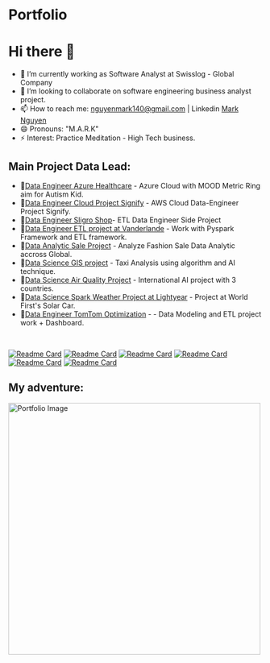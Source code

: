 # Portfolio

# Hi there 👋

- 🔭 I’m currently working as Software Analyst at Swisslog - Global Company
- 👯 I’m looking to collaborate on software engineering business analyst project. 
- 📫 How to reach me: nguyenmark140@gmail.com | Linkedin [Mark Nguyen](https://www.linkedin.com/in/mark-nguyen140/)
- 😄 Pronouns: "M.A.R.K" 
- ⚡ Interest: Practice Meditation - High Tech business.

## Main Project Data Lead:

- 🔭[Data Engineer Azure Healthcare](https://github.com/oscarnguyen99/HealthCare-Mood-Project) - Azure Cloud with MOOD Metric Ring aim for Autism Kid.
- 🔭[Data Engineer Cloud Project Signify](https://github.com/oscarnguyen99/Signify-DataEngineerProject) - AWS Cloud Data-Engineer Project Signify.
- 🔭[Data Engineer Sligro Shop](https://github.com/markrichers/Data-Engineer-SligroETL)- ETL Data Engineer Side Project 
- 🔭[Data Engineer ETL project at Vanderlande](https://github.com/markrichers/Weather-Datamodel-Databrick) - Work with Pyspark Framework and ETL framework. 
- 🔭[Data Analytic Sale Project](https://github.com/oscarnguyen99/Fashion-Sale-PowerBi-Analytic) - Analyze Fashion Sale Data Analytic accross Global.
- 🔭[Data Science GIS project](https://github.com/oscarnguyen99/NewYorkTaxi-DataScienceProject) - Taxi Analysis using algorithm and AI technique.
- 🔭[Data Science Air Quality Project](https://github.com/oscarnguyen99/ECO-Villages-AI-Project) - International AI project with 3 countries. 
- 🔭[Data Science Spark Weather Project at Lightyear](https://github.com/markrichers/Weather-Datamodel-Databrick) - Project at World First's Solar Car.
- 🔭[Data Engineer TomTom Optimization](https://github.com/markrichers/TomTom_Backend_Project) - - Data Modeling and ETL project work + Dashboard.


<br />


[![Readme Card](https://github-readme-stats.vercel.app/api/pin/?username=MarkRichers&repo=ECO-Villages-AI-Project&theme=dark&hide_border=true&bg_color=444444)](https://github.com/MarkRichers/ECO-Villages-AI-Project)
[![Readme Card](https://github-readme-stats.vercel.app/api/pin/?username=MarkRichers&repo=Python-Covid19-Project-ML&theme=dark&hide_border=true&bg_color=444444)](https://github.com/MarkRichers/Python-Covid19-Project-ML)
[![Readme Card](https://github-readme-stats.vercel.app/api/pin/?username=MarkRichers&repo=Fashion-Sale-PowerBi-Analytic&theme=dark&hide_border=true&bg_color=444444)](https://github.com/MarkRichers/Fashion-Sale-PowerBi-Analytic)
[![Readme Card](https://github-readme-stats.vercel.app/api/pin/?username=MarkRichers&repo=Signify-DataEngineerProject&theme=dark&hide_border=true&bg_color=444444)](https://github.com/MarkRichers/Signify-DataEngineerProject)
[![Readme Card](https://github-readme-stats.vercel.app/api/pin/?username=MarkRichers&repo=NewYorkTaxi-DataScienceProject&theme=dark&hide_border=true&bg_color=444444)](https://github.com/MarkRichers/NewYorkTaxi-DataScienceProject)
[![Readme Card](https://github-readme-stats.vercel.app/api/pin/?username=MarkRichers&repo=SQLProject&theme=dark&hide_border=true&bg_color=444444)](https://github.com/MarkRichers/SQLProject)

## My adventure: 

<img src="https://github.com/user-attachments/assets/a6e18193-5ace-4828-b634-48f9d452f84c" alt="Portfolio Image" width="500" height="auto">


